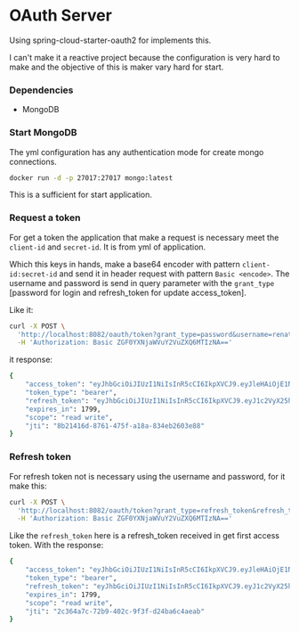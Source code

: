 # OAuth Server
Using spring-cloud-starter-oauth2 for implements this.

I can't make it a reactive project because the configuration is very hard to make and the objective of this is maker vary hard for start.

### Dependencies
- MongoDB

### Start MongoDB
The yml configuration has any authentication mode for create mongo connections.
```bash
docker run -d -p 27017:27017 mongo:latest
```
This is a sufficient for start application.

### Request a token
For get a token the application that make a request is necessary meet the `client-id` and `secret-id`. It is from yml of application.

Which this keys in hands, make a base64 encoder with pattern `client-id:secret-id` and send it in header request with pattern `Basic <encode>`.
The username and password is send in query parameter with the `grant_type` [password for login and refresh_token for update access_token].

Like it:
```bash
curl -X POST \
  'http://localhost:8082/oauth/token?grant_type=password&username=renato.dantas&password=1234' \
  -H 'Authorization: Basic ZGF0YXNjaWVuY2VuZXQ6MTIzNA=='
``` 
it response:
```bash
{
    "access_token": "eyJhbGciOiJIUzI1NiIsInR5cCI6IkpXVCJ9.eyJleHAiOjE1NjY5NTE5NTUsInVzZXJfbmFtZSI6InJlbmF0by5kYW50YXMiLCJhdXRob3JpdGllcyI6WyJkZjZmMmQxZC01NDc3LTQzNWItYjA0Ni0xMTgxOTg3NzA2Y2EiXSwianRpIjoiOGIyMTQxNmQtODc2MS00NzVmLWExOGEtODM0ZWIyNjAzZTg4IiwiY2xpZW50X2lkIjoiZGF0YXNjaWVuY2VuZXQiLCJzY29wZSI6WyJyZWFkIiwid3JpdGUiXX0.qwmKfvALbsofx5n2vhsiVHL24EEXSP3v2hdpoXpi7Mk",
    "token_type": "bearer",
    "refresh_token": "eyJhbGciOiJIUzI1NiIsInR5cCI6IkpXVCJ9.eyJ1c2VyX25hbWUiOiJyZW5hdG8uZGFudGFzIiwic2NvcGUiOlsicmVhZCIsIndyaXRlIl0sImF0aSI6IjhiMjE0MTZkLTg3NjEtNDc1Zi1hMThhLTgzNGViMjYwM2U4OCIsImV4cCI6MTU2OTU0MjE1NSwiYXV0aG9yaXRpZXMiOlsiZGY2ZjJkMWQtNTQ3Ny00MzViLWIwNDYtMTE4MTk4NzcwNmNhIl0sImp0aSI6ImM4ZDg3ZGRmLTY3MDQtNDdmMi04YWEzLTk4NGI2ZTBlYmM4YSIsImNsaWVudF9pZCI6ImRhdGFzY2llbmNlbmV0In0.XdsUKbBaWANc5FqvtfOQvvYjeKKSMuRGbkr1HX7bpfU",
    "expires_in": 1799,
    "scope": "read write",
    "jti": "8b21416d-8761-475f-a18a-834eb2603e88"
}
```

### Refresh token
For refresh token not is necessary using the username and password, for it make this:
```bash
curl -X POST \
  'http://localhost:8082/oauth/token?grant_type=refresh_token&refresh_token=eyJhbGciOiJIUzI1NiIsInR5cCI6IkpXVCJ9.eyJ1c2VyX25hbWUiOiJyZW5hdG8uZGFudGFzIiwic2NvcGUiOlsicmVhZCIsIndyaXRlIl0sImF0aSI6IjRkMDM5ZGQzLTExNTAtNGNiMi1hZDE1LWUyMDVlN2U1OTk4MiIsImV4cCI6MTU2OTU0MjA5NiwiYXV0aG9yaXRpZXMiOlsiZGY2ZjJkMWQtNTQ3Ny00MzViLWIwNDYtMTE4MTk4NzcwNmNhIl0sImp0aSI6IjUyZmVkNDgyLTc5MmItNGNlNS1iMmU1LWNlYzQxM2RkZjgyMSIsImNsaWVudF9pZCI6ImRhdGFzY2llbmNlbmV0In0.R-jksrqNXwjcKo_CmrB6YFU47_Q2W4lj4vxsnNz58jc' \
  -H 'Authorization: Basic ZGF0YXNjaWVuY2VuZXQ6MTIzNA=='
``` 
Like the `refresh_token` here is a refresh_token received in get first access token.
With the response:
```bash
{
    "access_token": "eyJhbGciOiJIUzI1NiIsInR5cCI6IkpXVCJ9.eyJleHAiOjE1NjY5NTE5ODQsInVzZXJfbmFtZSI6InJlbmF0by5kYW50YXMiLCJhdXRob3JpdGllcyI6WyJkZjZmMmQxZC01NDc3LTQzNWItYjA0Ni0xMTgxOTg3NzA2Y2EiXSwianRpIjoiMmMzNjRhN2MtNzJiOS00MDJjLTlmM2YtZDI0YmE2YzRhZWFiIiwiY2xpZW50X2lkIjoiZGF0YXNjaWVuY2VuZXQiLCJzY29wZSI6WyJyZWFkIiwid3JpdGUiXX0.MNDeNDGlIKNNLbvWFVTiRlfT8Qpn-hyK96Z4TP__7Oo",
    "token_type": "bearer",
    "refresh_token": "eyJhbGciOiJIUzI1NiIsInR5cCI6IkpXVCJ9.eyJ1c2VyX25hbWUiOiJyZW5hdG8uZGFudGFzIiwic2NvcGUiOlsicmVhZCIsIndyaXRlIl0sImF0aSI6IjJjMzY0YTdjLTcyYjktNDAyYy05ZjNmLWQyNGJhNmM0YWVhYiIsImV4cCI6MTU2OTU0MjA5NiwiYXV0aG9yaXRpZXMiOlsiZGY2ZjJkMWQtNTQ3Ny00MzViLWIwNDYtMTE4MTk4NzcwNmNhIl0sImp0aSI6IjUyZmVkNDgyLTc5MmItNGNlNS1iMmU1LWNlYzQxM2RkZjgyMSIsImNsaWVudF9pZCI6ImRhdGFzY2llbmNlbmV0In0.06JZ8Gc5_mzIZJVIqb19dHTHMvo4NJiPLiKXWGL6a0w",
    "expires_in": 1799,
    "scope": "read write",
    "jti": "2c364a7c-72b9-402c-9f3f-d24ba6c4aeab"
}
```  